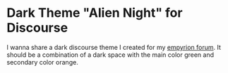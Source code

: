 # Dark Theme "Alien Night" for Discourse

I wanna share a dark discourse theme I created for my [empyrion forum](https://forum.empyrion-homeworld.net).
It should be a combination of a dark space with the main color green and secondary color orange.


